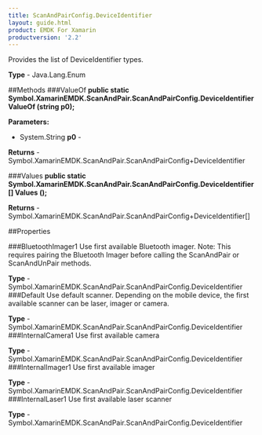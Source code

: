 ```yaml
---
title: ScanAndPairConfig.DeviceIdentifier
layout: guide.html
product: EMDK For Xamarin
productversion: '2.2'
---
```

Provides the list of DeviceIdentifier types.

**Type** - Java.Lang.Enum

##Methods
###ValueOf
**public static Symbol.XamarinEMDK.ScanAndPair.ScanAndPairConfig.DeviceIdentifier ValueOf (string p0);**


        

**Parameters:** 

* System.String **p0** - 
        

**Returns** - Symbol.XamarinEMDK.ScanAndPair.ScanAndPairConfig+DeviceIdentifier

###Values
**public static Symbol.XamarinEMDK.ScanAndPair.ScanAndPairConfig.DeviceIdentifier[] Values ();**


        


**Returns** - Symbol.XamarinEMDK.ScanAndPair.ScanAndPairConfig+DeviceIdentifier[]

##Properties

###BluetoothImager1
Use first available Bluetooth imager. Note: This requires pairing the Bluetooth Imager before calling the ScanAndPair or ScanAndUnPair methods.

**Type** - Symbol.XamarinEMDK.ScanAndPair.ScanAndPairConfig.DeviceIdentifier
###Default
Use default scanner. Depending on the mobile device, the first available scanner can be laser, imager or camera.

**Type** - Symbol.XamarinEMDK.ScanAndPair.ScanAndPairConfig.DeviceIdentifier
###InternalCamera1
Use first available camera

**Type** - Symbol.XamarinEMDK.ScanAndPair.ScanAndPairConfig.DeviceIdentifier
###InternalImager1
Use first available imager

**Type** - Symbol.XamarinEMDK.ScanAndPair.ScanAndPairConfig.DeviceIdentifier
###InternalLaser1
Use first available laser scanner

**Type** - Symbol.XamarinEMDK.ScanAndPair.ScanAndPairConfig.DeviceIdentifier






